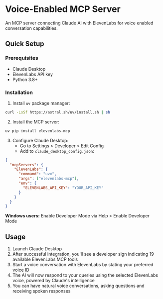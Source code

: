 # Voice-Enabled MCP Server
An MCP server connecting Claude AI with ElevenLabs for voice enabled conversation capabilities.

## Quick Setup
### Prerequisites
- Claude Desktop
- ElevenLabs API key
- Python 3.8+

### Installation

1. Install `uv` package manager:
```bash
curl -LsSf https://astral.sh/uv/install.sh | sh
```

2. Install the MCP server:
```bash
uv pip install elevenlabs-mcp
```

3. Configure Claude Desktop:
   - Go to Settings > Developer > Edit Config
   - Add to `claude_desktop_config.json`:
```json
{
  "mcpServers": {
    "ElevenLabs": {
      "command": "uvx",
      "args": ["elevenlabs-mcp"],
      "env": {
        "ELEVENLABS_API_KEY": "YOUR_API_KEY"
      }
    }
  }
}
```

**Windows users:** Enable Developer Mode via Help > Enable Developer Mode

## Usage

1. Launch Claude Desktop
2. After successful integration, you'll see a developer sign indicating 19 available ElevenLabs MCP tools
3. Start a voice conversation with ElevenLabs by stating your preferred voice ID
4. The AI will now respond to your queries using the selected ElevenLabs voice, powered by Claude's intelligence
5. You can have natural voice conversations, asking questions and receiving spoken responses
